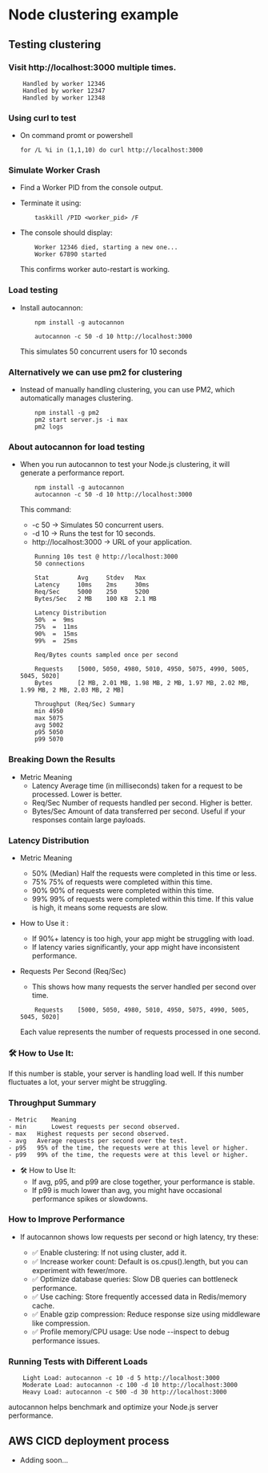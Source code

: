 # Node clustering example
## Testing clustering
### Visit http://localhost:3000 multiple times.
```
    Handled by worker 12346
    Handled by worker 12347
    Handled by worker 12348
```
### Using curl to test
 - On command promt or powershell
    ```
    for /L %i in (1,1,10) do curl http://localhost:3000
    ```
### Simulate Worker Crash
 - Find a Worker PID from the console output.

 - Terminate it using:

    ``` 
        taskkill /PID <worker_pid> /F 
    ```
 - The console should display:
    ```
        Worker 12346 died, starting a new one...
        Worker 67890 started
    ```
    This confirms worker auto-restart is working.

### Load testing
 - Install autocannon:
    ``` 
        npm install -g autocannon

        autocannon -c 50 -d 10 http://localhost:3000
    ```
    This simulates 50 concurrent users for 10 seconds

### Alternatively we can use pm2 for clustering
 - Instead of manually handling clustering, you can use PM2, which automatically manages clustering.
    ```
        npm install -g pm2
        pm2 start server.js -i max
        pm2 logs
    ```

### About autocannon for load testing
 - When you run autocannon to test your Node.js clustering, it will generate a performance report.
    ```
        npm install -g autocannon
        autocannon -c 50 -d 10 http://localhost:3000
    ```

    This command:
    - -c 50 → Simulates 50 concurrent users.
    - -d 10 → Runs the test for 10 seconds.
    - http://localhost:3000 → URL of your application.

    ```
        Running 10s test @ http://localhost:3000
        50 connections

        Stat        Avg     Stdev   Max
        Latency     10ms    2ms     30ms
        Req/Sec     5000    250     5200
        Bytes/Sec   2 MB    100 KB  2.1 MB

        Latency Distribution
        50%  =  9ms
        75%  =  11ms
        90%  =  15ms
        99%  =  25ms

        Req/Bytes counts sampled once per second

        Requests    [5000, 5050, 4980, 5010, 4950, 5075, 4990, 5005, 5045, 5020]
        Bytes       [2 MB, 2.01 MB, 1.98 MB, 2 MB, 1.97 MB, 2.02 MB, 1.99 MB, 2 MB, 2.03 MB, 2 MB]

        Throughput (Req/Sec) Summary
        min 4950
        max 5075
        avg 5002
        p95 5050
        p99 5070

    ```
### Breaking Down the Results
 - Metric	Meaning
    - Latency	Average time (in milliseconds) taken for a request to be processed. Lower is better.
    - Req/Sec	Number of requests handled per second. Higher is better.
    - Bytes/Sec	Amount of data transferred per second. Useful if your responses contain large payloads.

### Latency Distribution

 - Metric Meaning
    - 50% (Median)	Half the requests were completed in this time or less.
    - 75%	75% of requests were completed within this time.
    - 90%	90% of requests were completed within this time.
    - 99%	99% of requests were completed within this time. If this value is high, it means some requests are slow.

 - How to Use it : 
     - If 90%+ latency is too high, your app might be struggling with load.
     - If latency varies significantly, your app might have inconsistent performance.

 - Requests Per Second (Req/Sec)
    - This shows how many requests the server handled per second over time.
    ``` 
        Requests    [5000, 5050, 4980, 5010, 4950, 5075, 4990, 5005, 5045, 5020]
    ```
    Each value represents the number of requests processed in one second.

### 🛠 How to Use It:
If this number is stable, your server is handling load well.
If this number fluctuates a lot, your server might be struggling.

### Throughput Summary
    - Metric	Meaning
    - min	    Lowest requests per second observed.
    - max	Highest requests per second observed.
    - avg	Average requests per second over the test.
    - p95	95% of the time, the requests were at this level or higher.
    - p99	99% of the time, the requests were at this level or higher.
 - 🛠 How to Use It:
    - If avg, p95, and p99 are close together, your performance is stable.
    - If p99 is much lower than avg, you might have occasional performance spikes or slowdowns.

### How to Improve Performance
 - If autocannon shows low requests per second or high latency, try these:

    - ✅ Enable clustering: If not using cluster, add it.
    - ✅ Increase worker count: Default is os.cpus().length, but you can experiment with fewer/more.
    - ✅ Optimize database queries: Slow DB queries can bottleneck performance.
    - ✅ Use caching: Store frequently accessed data in Redis/memory cache.
    - ✅ Enable gzip compression: Reduce response size using middleware like compression.
    - ✅ Profile memory/CPU usage: Use node --inspect to debug performance issues.

### Running Tests with Different Loads
```
    Light Load: autocannon -c 10 -d 5 http://localhost:3000
    Moderate Load: autocannon -c 100 -d 10 http://localhost:3000
    Heavy Load: autocannon -c 500 -d 30 http://localhost:3000
```
autocannon helps benchmark and optimize your Node.js server performance.

## AWS CICD deployment process
 - Adding soon...



